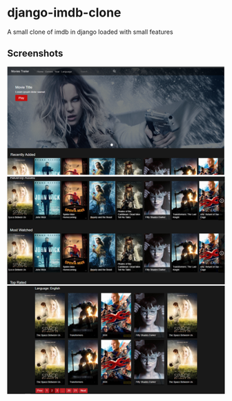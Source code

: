 # django-imdb-clone
A small clone of imdb in django loaded with small features

## Screenshots 
![Index Page]( screenshot/home.png)
![Different Featured]( screenshot/types.png)
![Categpry and Year Wise]( screenshot/category.png)
